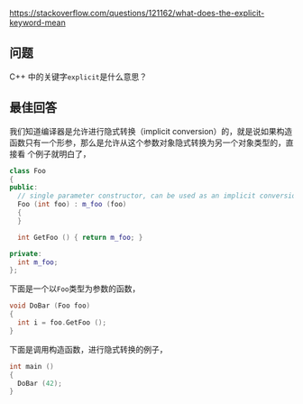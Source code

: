 <https://stackoverflow.com/questions/121162/what-does-the-explicit-keyword-mean>


## 问题

C++ 中的关键字`explicit`是什么意思？

## 最佳回答

我们知道编译器是允许进行隐式转换（implicit conversion）的，就是说如果构造函数只有一个形参，那么是允许从这个参数对象隐式转换为另一个对象类型的，直接看
个例子就明白了，

```c++
class Foo
{
public:
  // single parameter constructor, can be used as an implicit conversion
  Foo (int foo) : m_foo (foo) 
  {
  }

  int GetFoo () { return m_foo; }

private:
  int m_foo;
};
```

下面是一个以`Foo`类型为参数的函数，

```c++
void DoBar (Foo foo)
{
  int i = foo.GetFoo ();
}
```

下面是调用构造函数，进行隐式转换的例子，

```c++
int main ()
{
  DoBar (42);
}


```

